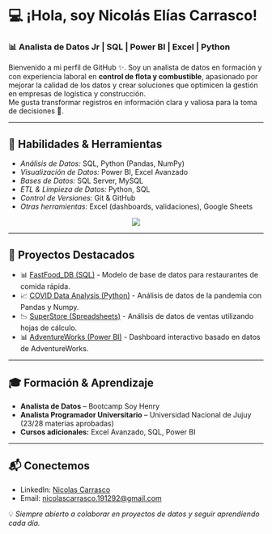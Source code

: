 # 💻 ¡Hola, soy Nicolás Elías Carrasco!

### 📊 Analista de Datos Jr | SQL | Power BI | Excel | Python

Bienvenido a mi perfil de GitHub ✨. Soy un analista de datos en formación y con experiencia laboral en **control de flota y combustible**, apasionado por mejorar la calidad de los datos y crear soluciones que optimicen la gestión en empresas de logística y construcción.  
Me gusta transformar registros en información clara y valiosa para la toma de decisiones 🚀.

---

## 🚀 Habilidades & Herramientas

- *Análisis de Datos:* SQL, Python (Pandas, NumPy)
- *Visualización de Datos:* Power BI, Excel Avanzado
- *Bases de Datos:* SQL Server, MySQL
- *ETL & Limpieza de Datos:* Python, SQL
- *Control de Versiones:* Git & GitHub
- *Otras herramientas:* Excel (dashboards, validaciones), Google Sheets

<p align="center">
  <a href="https://skillicons.dev">
    <img src="https://skillicons.dev/icons?i=python,git,github,mysql,pandas,excel,powerbi,vscode&theme=light&perline=5" />
  </a>
</p>

---

## 📂 Proyectos Destacados

- 📊 [FastFood_DB (SQL)](https://github.com/NicolasEliasCarrasco/fastfood_db) - Modelo de base de datos para restaurantes de comida rápida.
- 📈 [COVID Data Analysis (Python)](https://github.com/NicolasEliasCarrasco/covid_analysis) - Análisis de datos de la pandemia con Pandas y Numpy.
- 📉 [SuperStore (Spreadsheets)](https://docs.google.com/spreadsheets/d/1AXE95DEG5btNVqppyiVeKnaebYzcDuMLUsyipMw2NEw/edit?usp=sharing) - Análisis de datos de ventas utilizando hojas de cálculo.
- 📊 [AdventureWorks (Power BI)](https://github.com/NicolasEliasCarrasco/AdventureWorks) - Dashboard interactivo basado en datos de AdventureWorks.

---

## 🎓 Formación & Aprendizaje

- **Analista de Datos** – Bootcamp Soy Henry  
- **Analista Programador Universitario** – Universidad Nacional de Jujuy (23/28 materias aprobadas)  
- **Cursos adicionales:** Excel Avanzado, SQL, Power BI  

---

## 📬 Conectemos

- LinkedIn: [Nicolas Carrasco](https://www.linkedin.com/in/nicolas-carrasco-bb870321b/)  
- Email: nicolascarrasco.191292@gmail.com

💡 *Siempre abierto a colaborar en proyectos de datos y seguir aprendiendo cada día.*

